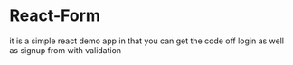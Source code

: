 # React-Form
it is a simple react demo app in that you can get the code off login as well as signup from with validation
